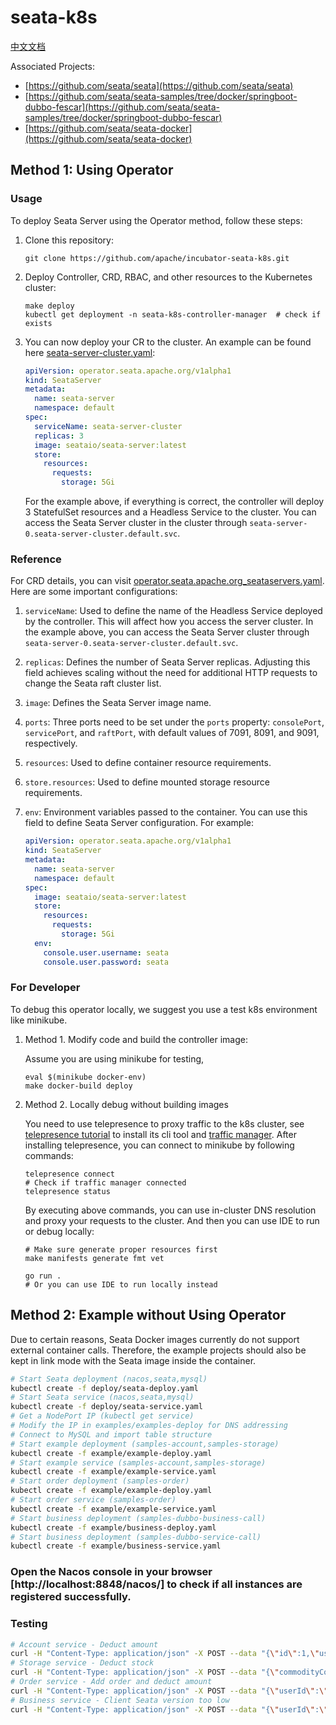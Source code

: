 # seata-k8s

[中文文档](README.zh.md) 

Associated Projects:

- [https://github.com/seata/seata](https://github.com/seata/seata)
- [https://github.com/seata/seata-samples/tree/docker/springboot-dubbo-fescar](https://github.com/seata/seata-samples/tree/docker/springboot-dubbo-fescar)
- [https://github.com/seata/seata-docker](https://github.com/seata/seata-docker)

## Method 1: Using Operator

### Usage

To deploy Seata Server using the Operator method, follow these steps:

1. Clone this repository:

   ```shell
   git clone https://github.com/apache/incubator-seata-k8s.git
   ```

2. Deploy Controller, CRD, RBAC, and other resources to the Kubernetes cluster:

   ```shell
   make deploy
   kubectl get deployment -n seata-k8s-controller-manager  # check if exists
   ```
   
4. You can now deploy your CR to the cluster. An example can be found here [seata-server-cluster.yaml](deploy/seata-server-cluster.yaml):

   ```yaml
   apiVersion: operator.seata.apache.org/v1alpha1
   kind: SeataServer
   metadata:
     name: seata-server
     namespace: default
   spec:
     serviceName: seata-server-cluster
     replicas: 3
     image: seataio/seata-server:latest
     store:
       resources:
         requests:
           storage: 5Gi
   ```

   For the example above, if everything is correct, the controller will deploy 3 StatefulSet resources and a Headless Service to the cluster. You can access the Seata Server cluster in the cluster through `seata-server-0.seata-server-cluster.default.svc`.

### Reference

For CRD details, you can visit [operator.seata.apache.org_seataservers.yaml](config/crd/bases/operator.seata.apache.org_seataservers.yaml). Here are some important configurations:

1. `serviceName`: Used to define the name of the Headless Service deployed by the controller. This will affect how you access the server cluster. In the example above, you can access the Seata Server cluster through `seata-server-0.seata-server-cluster.default.svc`.

2. `replicas`: Defines the number of Seata Server replicas. Adjusting this field achieves scaling without the need for additional HTTP requests to change the Seata raft cluster list.

3. `image`: Defines the Seata Server image name.

4. `ports`: Three ports need to be set under the `ports` property: `consolePort`, `servicePort`, and `raftPort`, with default values of 7091, 8091, and 9091, respectively.

5. `resources`: Used to define container resource requirements.

6. `store.resources`: Used to define mounted storage resource requirements.

7. `env`: Environment variables passed to the container. You can use this field to define Seata Server configuration. For example:

   ```yaml
   apiVersion: operator.seata.apache.org/v1alpha1
   kind: SeataServer
   metadata:
     name: seata-server
     namespace: default
   spec:
     image: seataio/seata-server:latest
     store:
       resources:
         requests:
           storage: 5Gi
     env:
       console.user.username: seata
       console.user.password: seata
   ```



### For Developer

To debug this operator locally, we suggest you use a test k8s environment like minikube.

1. Method 1. Modify code and build the controller image:

   Assume you are using minikube for testing,

   ```shell
   eval $(minikube docker-env)
   make docker-build deploy
   ```

2. Method 2. Locally debug without building images

   You need to use telepresence to proxy traffic to the k8s cluster, see [telepresence tutorial](https://www.telepresence.io/docs/latest/quick-start/) to install its cli tool and [traffic manager](https://www.getambassador.io/docs/telepresence/latest/install/manager#install-the-traffic-manager). After installing telepresence, you can connect to minikube by following commands:

   ```shell
   telepresence connect
   # Check if traffic manager connected
   telepresence status
   ```

   By executing above commands, you can use in-cluster DNS resolution and proxy your requests to the cluster. And then you can use IDE to run or debug locally:

   ```shell
   # Make sure generate proper resources first
   make manifests generate fmt vet
   
   go run .
   # Or you can use IDE to run locally instead
   ```

   


## Method 2: Example without Using Operator

Due to certain reasons, Seata Docker images currently do not support external container calls. Therefore, the example projects should also be kept in link mode with the Seata image inside the container.

```sh
# Start Seata deployment (nacos,seata,mysql)
kubectl create -f deploy/seata-deploy.yaml
# Start Seata service (nacos,seata,mysql)
kubectl create -f deploy/seata-service.yaml
# Get a NodePort IP (kubectl get service)
# Modify the IP in examples/examples-deploy for DNS addressing
# Connect to MySQL and import table structure
# Start example deployment (samples-account,samples-storage)
kubectl create -f example/example-deploy.yaml
# Start example service (samples-account,samples-storage)
kubectl create -f example/example-service.yaml
# Start order deployment (samples-order)
kubectl create -f example/example-deploy.yaml
# Start order service (samples-order)
kubectl create -f example/example-service.yaml
# Start business deployment (samples-dubbo-business-call)
kubectl create -f example/business-deploy.yaml
# Start business deployment (samples-dubbo-service-call)
kubectl create -f example/business-service.yaml
```

### Open the Nacos console in your browser [http://localhost:8848/nacos/] to check if all instances are registered successfully.

### Testing

```sh
# Account service - Deduct amount
curl -H "Content-Type: application/json" -X POST --data "{\"id\":1,\"userId\":\"1\",\"amount\":100}" cluster-ip:8102/account/dec_account
# Storage service - Deduct stock
curl -H "Content-Type: application/json" -X POST --data "{\"commodityCode\":\"C201901140001\",\"count\":100}" cluster-ip:8100/storage/dec_storage
# Order service - Add order and deduct amount
curl -H "Content-Type: application/json" -X POST --data "{\"userId\":\"1\",\"commodityCode\":\"C201901140001\",\"orderCount\":10,\"orderAmount\":100}" cluster-ip:8101/order/create_order
# Business service - Client Seata version too low
curl -H "Content-Type: application/json" -X POST --data "{\"userId\":\"1\",\"commodityCode\":\"C201901140001\",\"count\":10,\"amount\":100}" cluster-ip:8104/business/dubbo/buy
```



